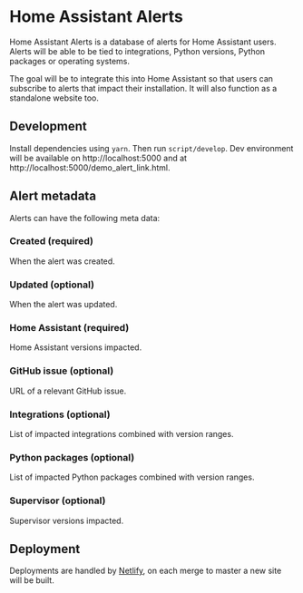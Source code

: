 # Home Assistant Alerts

Home Assistant Alerts is a database of alerts for Home Assistant users. Alerts will be able to be tied to integrations, Python versions, Python packages or operating systems.

The goal will be to integrate this into Home Assistant so that users can subscribe to alerts that impact their installation. It will also function as a standalone website too.

## Development

Install dependencies using `yarn`. Then run `script/develop`. Dev environment will be available on http://localhost:5000 and at http://localhost:5000/demo_alert_link.html.

## Alert metadata

Alerts can have the following meta data:

### Created (required)

When the alert was created.

### Updated (optional)

When the alert was updated.

### Home Assistant (required)

Home Assistant versions impacted.

### GitHub issue (optional)

URL of a relevant GitHub issue.

### Integrations (optional)

List of impacted integrations combined with version ranges.

### Python packages (optional)

List of impacted Python packages combined with version ranges.

### Supervisor (optional)

Supervisor versions impacted.

## Deployment

Deployments are handled by [Netlify](https://www.netlify.com/), on each merge to master a new site will be built.